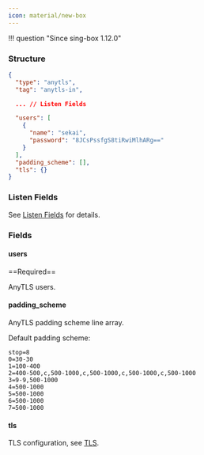 ```yaml
---
icon: material/new-box
---
```


!!! question "Since sing-box 1.12.0"

### Structure

```json
{
  "type": "anytls",
  "tag": "anytls-in",

  ... // Listen Fields

  "users": [
    {
      "name": "sekai",
      "password": "8JCsPssfgS8tiRwiMlhARg=="
    }
  ],
  "padding_scheme": [],
  "tls": {}
}
```

### Listen Fields

See [Listen Fields](/configuration/shared/listen/) for details.

### Fields

#### users

==Required==

AnyTLS users.

#### padding_scheme

AnyTLS padding scheme line array.

Default padding scheme:

```
stop=8
0=30-30
1=100-400
2=400-500,c,500-1000,c,500-1000,c,500-1000,c,500-1000
3=9-9,500-1000
4=500-1000
5=500-1000
6=500-1000
7=500-1000
```

#### tls

TLS configuration, see [TLS](/configuration/shared/tls/#inbound).
